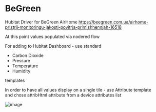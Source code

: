 # BeGreen
Hubitat Driver for BeGreen AirHome https://beegreen.com.ua/airhome-pristrij-monitoringu-jakosti-povitrja-primishhennjah-16518

At this point values populated via nodered flow

For adding to Hubitat Dashboard - use standard
- Carbon Dioxide
- Pressure
- Temperature
- Humidity

templates

In order to have all values display on a single tile - use Attribute template and chose attribHtml attribute from a device attributes list

![image](https://user-images.githubusercontent.com/563412/106010863-95517e80-60c2-11eb-97bb-9cb36ad0250d.png)
